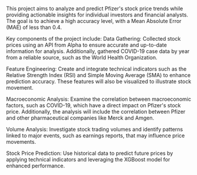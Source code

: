 This project aims to analyze and predict Pfizer's stock price trends while providing actionable insights for individual investors and financial analysts. The goal is to achieve a high accuracy level, with a Mean Absolute Error (MAE) of less than 0.4.

Key components of the project include:
Data Gathering: Collected stock prices using an API from Alpha to ensure accurate and up-to-date information for analysis. Additionally, gathered COVID-19 case data by year from a reliable source, such as the World Health Organization.

Feature Engineering: Create and integrate technical indicators such as the Relative Strength Index (RSI) and Simple Moving Average (SMA) to enhance prediction accuracy. These features will also be visualized to illustrate stock movement.

Macroeconomic Analysis: Examine the correlation between macroeconomic factors, such as COVID-19, which have a direct impact on Pfizer's stock price. Additionally, the analysis will include the correlation between Pfizer and other pharmaceutical companies like Merck and Amgen.

Volume Analysis: Investigate stock trading volumes and identify patterns linked to major events, such as earnings reports, that may influence price movements.

Stock Price Prediction: Use historical data to predict future prices by applying technical indicators and leveraging the XGBoost model for enhanced performance.
